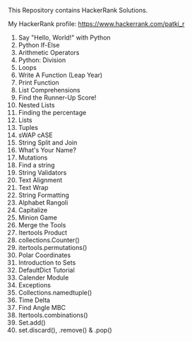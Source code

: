 This Repository contains HackerRank Solutions.

My HackerRank profile: https://www.hackerrank.com/patki_r

01. Say "Hello, World!" with Python
02. Python If-Else
03. Arithmetic Operators
04. Python: Division
05. Loops
06. Write A Function (Leap Year)
07. Print Function
08. List Comprehensions
09. Find the Runner-Up Score!
10. Nested Lists
11. Finding the percentage
12. Lists
13. Tuples
14. sWAP cASE
15. String Split and Join
16. What's Your Name?
17. Mutations
18. Find a string
19. String Validators
20. Text Alignment
21. Text Wrap
22. String Formatting
23. Alphabet Rangoli
24. Capitalize
25. Minion Game
26. Merge the Tools
27. Itertools Product
28. collections.Counter()
29. itertools.permutations()
30. Polar Coordinates
31. Introduction to Sets
32. DefaultDict Tutorial
33. Calender Module
34. Exceptions
35. Collections.namedtuple()
36. Time Delta
37. Find Angle MBC
41. Itertools.combinations()
43. Set.add()
46. set.discard(), .remove() & .pop()
